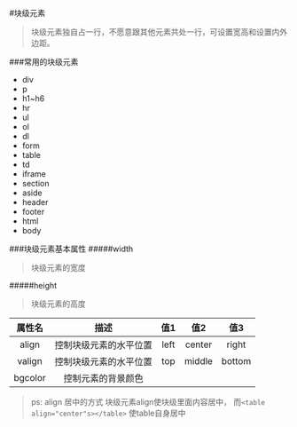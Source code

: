 #块级元素
>块级元素独自占一行，不愿意跟其他元素共处一行，可设置宽高和设置内外边距。


###常用的块级元素
- div
- p
- h1~h6
- hr
- ul
- ol
- dl
- form
- table
- td
- iframe
- section
- aside
- header
- footer
- html
- body

###块级元素基本属性
#####width
>块级元素的宽度

#####height
>块级元素的高度


|属性名|描述|值1|值2|值3|
| :---: | :---: | :---: | :---: | :---: |
|align|控制块级元素的水平位置|left|center|right|
|valign|控制块级元素的水平位置|top|middle|bottom|
|bgcolor|控制元素的背景颜色|

>ps: align 居中的方式 块级元素align使块级里面内容居中， 而`<table align="center"s></table>` 使table自身居中
